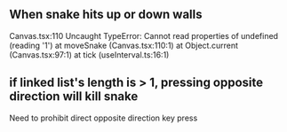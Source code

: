 ## When snake hits up or down walls

Canvas.tsx:110 Uncaught TypeError: Cannot read properties of undefined (reading '1')
at moveSnake (Canvas.tsx:110:1)
at Object.current (Canvas.tsx:97:1)
at tick (useInterval.ts:16:1)

## if linked list's length is > 1, pressing opposite direction will kill snake

Need to prohibit direct opposite direction key press
